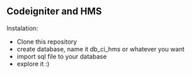 ## Codeigniter and HMS
Instalation:
- Clone this repository
- create database, name it db_ci_hms or whatever you want
- import sql file to your database
- explore it :) 
